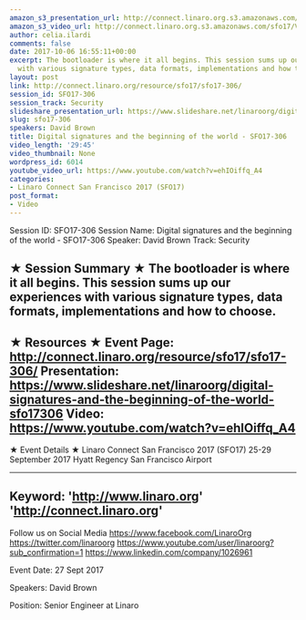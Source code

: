 ```yaml
---
amazon_s3_presentation_url: http://connect.linaro.org.s3.amazonaws.com/sfo17/Presentations/SFO17-306%20-%20digital%20signatures.pdf
amazon_s3_video_url: http://connect.linaro.org.s3.amazonaws.com/sfo17/Videos/SFO17-306%20-%20Digital%20signatures%20and%20the%20beginning%20of%20the%20world.mp4
author: celia.ilardi
comments: false
date: 2017-10-06 16:55:11+00:00
excerpt: The bootloader is where it all begins. This session sums up our experiences
  with various signature types, data formats, implementations and how to choose.
layout: post
link: http://connect.linaro.org/resource/sfo17/sfo17-306/
session_id: SFO17-306
session_track: Security
slideshare_presentation_url: https://www.slideshare.net/linaroorg/digital-signatures-and-the-beginning-of-the-world-sfo17306
slug: sfo17-306
speakers: David Brown
title: Digital signatures and the beginning of the world - SFO17-306
video_length: '29:45'
video_thumbnail: None
wordpress_id: 6014
youtube_video_url: https://www.youtube.com/watch?v=ehIOiffq_A4
categories:
- Linaro Connect San Francisco 2017 (SFO17)
post_format:
- Video
---
```


Session ID: SFO17-306
Session Name: Digital signatures and the beginning of the world - SFO17-306
Speaker: David Brown
Track: Security


★ Session Summary ★
The bootloader is where it all begins. This session sums up our experiences with various signature types, data formats, implementations and how to choose.
---------------------------------------------------
★ Resources ★
Event Page: http://connect.linaro.org/resource/sfo17/sfo17-306/
Presentation: https://www.slideshare.net/linaroorg/digital-signatures-and-the-beginning-of-the-world-sfo17306
Video: https://www.youtube.com/watch?v=ehIOiffq_A4
 ---------------------------------------------------

★ Event Details ★
Linaro Connect San Francisco 2017 (SFO17)
25-29 September 2017
Hyatt Regency San Francisco Airport

---------------------------------------------------
Keyword: 
'http://www.linaro.org'
'http://connect.linaro.org'
---------------------------------------------------
Follow us on Social Media
https://www.facebook.com/LinaroOrg
https://twitter.com/linaroorg
https://www.youtube.com/user/linaroorg?sub_confirmation=1
https://www.linkedin.com/company/1026961

Event Date: 27 Sept 2017

Speakers: David Brown

Position: Senior Engineer at Linaro
